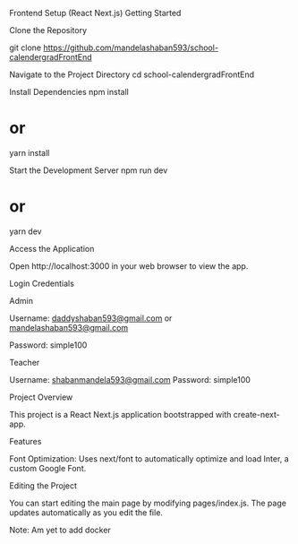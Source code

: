 Frontend Setup (React Next.js)
Getting Started

Clone the Repository

git clone https://github.com/mandelashaban593/school-calendergradFrontEnd

Navigate to the Project Directory
cd school-calendergradFrontEnd

Install Dependencies
npm install
# or
yarn install

Start the Development Server
npm run dev
# or
yarn dev

Access the Application

Open http://localhost:3000 in your web browser to view the app.

Login Credentials

Admin

Username: daddyshaban593@gmail.com or mandelashaban593@gmail.com

Password: simple100

Teacher

Username: shabanmandela593@gmail.com
Password: simple100

Project Overview

This project is a React Next.js application bootstrapped with create-next-app.

Features

Font Optimization: Uses next/font to automatically optimize and load Inter, a custom Google Font.

Editing the Project

You can start editing the main page by modifying pages/index.js. The page updates automatically as you edit the file.


Note: Am yet to add docker 
